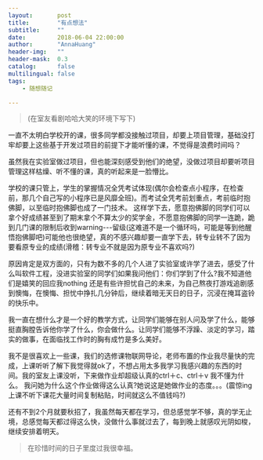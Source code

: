 ```yaml
---
layout:       post
title:        "有点想法"
subtitle:     ""
date:         2018-06-04 22:00:00
author:       "AnnaHuang"
header-img:   ""
header-mask:  0.3
catalog:      false
multilingual: false 
tags:
    - 随想随记

---
```


>(在室友看剧哈哈大笑的环境下写下)

一直不太明白学校开的课，很多同学都没接触过项目，却要上项目管理，基础没打牢却要上这些基于开发过项目的前提下才能听懂的课，不觉得是浪费时间吗？
<br>

虽然我在实验室做过项目，但也能深刻感受到他们的绝望，没做过项目却要听项目管理这样枯燥、听不懂的课，真的听起来是一脸懵比。

学校的课只管上，学生的掌握情况全凭考试体现(偶尔会检查点小程序，在检查前，那几个自己写的小程序已是风靡全班)。而考试全凭考前划重点，考前临时抱佛脚，以至临时抱佛脚也成了一门技术。
这样学下去，愿意抱佛脚的同学们可以拿个好成绩甚至到了期末拿个不算太少的奖学金，不愿意抱佛脚的同学一连跪，跪到几门课的限制后收到warning---留级(这难道不是一个循环吗，可能是等到他醒悟抱佛脚吧)可能他也很绝望，真的不感兴趣却要一直学下去，转专业转不了因为要看原专业的成绩(滑稽：转专业不就是因为原专业不喜欢吗?)

原因肯定是双方面的，只有为数不多的几个人进了实验室或许学了进去，感受了什么叫软件工程，没进实验室的同学们如果我问他们：你们学到了什么?我不知道他们是嬉笑的回应我nothing 还是有些许担忧自己的未来，为自己熬夜打游戏追剧感到懊悔，在懊悔、担忧中挣扎几分钟后，继续着暗无天日的日子，沉浸在掩耳盗铃的快乐中。

我一直在想什么才是一个好的教学方式，让同学们能够在别人问及学了什么，能够挺直胸膛告诉他你学了什么，你会做什么。让同学们能够不浮躁、淡定的学习，踏实的做事，在面临找工作时的胸有成竹是多么美好。

我不是很喜欢上一些课，我们的选修课物联网导论，老师布置的作业我尽量快的完成，上课听听了解下我觉得就ok了，不想占用太多我学习我感兴趣的东西的时间。我的室友上课没听，下来做作业却超级认真的ctrl＋c、ctrl＋v 我不懂为什么。
我问她为什么这个作业做得这么认真?她说这是她做作业的态度。。。(震惊ing 上课不听下课花大量时间复制粘贴，时间就这么不值钱吗?)

还有不到2个月就要秋招了，我虽然每天都在学习，但总感觉学不够，真的学无止境，总感觉每天都过得这么快，没做什么事就过去了，每到晚上就感叹光阴如梭，继续安排着明天。

>在珍惜时间的日子里度过我很幸福。
